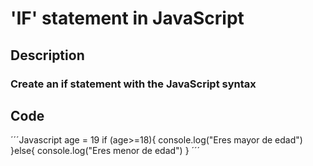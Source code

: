 # 'IF' statement in JavaScript
## Description
### Create an if statement with the JavaScript syntax
## Code 
´´´Javascript
age = 19
if (age>=18){
    console.log("Eres mayor de edad")
}else{
    console.log("Eres menor de edad")
}
´´´
